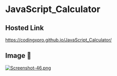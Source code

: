 # JavaScript_Calculator
## Hosted Link
https://codingxpro.github.io/JavaScript_Calculator/

## Image 📸

[![Screenshot-46.png](https://i.postimg.cc/TYTXHX8X/Screenshot-46.png)](https://postimg.cc/YjDVhZqX)
